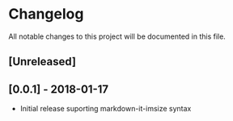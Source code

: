 # Changelog

All notable changes to this project will be documented in this file.

## [Unreleased]

## [0.0.1] - 2018-01-17

- Initial release suporting markdown-it-imsize syntax